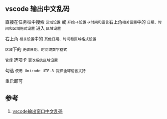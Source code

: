 ## vscode 输出中文乱码

直接在任务栏中搜索 `区域设置` 或 `开始`->`设置`->`时间和语言`右上角`相关设置`中的 `日期、时间和区域格式设置` 进入 `区域设置`

右上角 `相关设置`中的 `其他日期、时间和区域格式设置`

`区域`下的 `更改日期、时间或数字格式`

`管理` 选项卡 `更改系统区域设置`

勾选 `使用 Unicode UTF-8 提供全球语言支持`

重启即可

## 参考

1. [vscode输出窗口中文乱码](https://blog.csdn.net/weixin_45033342/article/details/90574434)